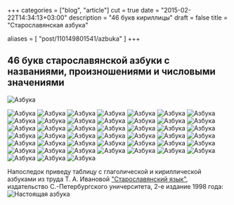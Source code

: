 +++
categories = ["blog", "article"]
cut = true
date = "2015-02-22T14:34:13+03:00"
description = "46 букв кириллицы"
draft = false
title = "Старославянская азбука"

aliases = [
    "post/110149801541/azbuka"
]
+++

## 46 букв старославянской азбуки с названиями, произношениями и числовыми значениями

![Азбука](/posts_data/azbuka/bukva%201.jpg)
<!--more-->
![Азбука](/posts_data/azbuka/bukva%202.jpg)
![Азбука](/posts_data/azbuka/bukva%203.jpg)
![Азбука](/posts_data/azbuka/bukva%204.jpg)
![Азбука](/posts_data/azbuka/bukva%205.jpg)
![Азбука](/posts_data/azbuka/bukva%206.jpg)
![Азбука](/posts_data/azbuka/bukva%207.jpg)
![Азбука](/posts_data/azbuka/bukva%208.jpg)
![Азбука](/posts_data/azbuka/bukva%209.jpg)
![Азбука](/posts_data/azbuka/bukva%2010.jpg)
![Азбука](/posts_data/azbuka/bukva%2011.jpg)
![Азбука](/posts_data/azbuka/bukva%2012.jpg)
![Азбука](/posts_data/azbuka/bukva%2013.jpg)
![Азбука](/posts_data/azbuka/bukva%2014.jpg)
![Азбука](/posts_data/azbuka/bukva%2015.jpg)
![Азбука](/posts_data/azbuka/bukva%2016.jpg)
![Азбука](/posts_data/azbuka/bukva%2017.jpg)
![Азбука](/posts_data/azbuka/bukva%2018.jpg)
![Азбука](/posts_data/azbuka/bukva%2019.jpg)
![Азбука](/posts_data/azbuka/bukva%2020.jpg)
![Азбука](/posts_data/azbuka/bukva%2021.jpg)
![Азбука](/posts_data/azbuka/bukva%2022.jpg)
![Азбука](/posts_data/azbuka/bukva%2023.jpg)
![Азбука](/posts_data/azbuka/bukva%2024.jpg)
![Азбука](/posts_data/azbuka/bukva%2025.jpg)
![Азбука](/posts_data/azbuka/bukva%2026.jpg)
![Азбука](/posts_data/azbuka/bukva%2027.jpg)
![Азбука](/posts_data/azbuka/bukva%2028.jpg)
![Азбука](/posts_data/azbuka/bukva%2029.jpg)
![Азбука](/posts_data/azbuka/bukva%2030.jpg)
![Азбука](/posts_data/azbuka/bukva%2031.jpg)
![Азбука](/posts_data/azbuka/bukva%2032.jpg)
![Азбука](/posts_data/azbuka/bukva%2033.jpg)
![Азбука](/posts_data/azbuka/bukva%2034.jpg)
![Азбука](/posts_data/azbuka/bukva%2035.jpg)
![Азбука](/posts_data/azbuka/bukva%2036.jpg)
![Азбука](/posts_data/azbuka/bukva%2037.jpg)
![Азбука](/posts_data/azbuka/bukva%2038.jpg)
![Азбука](/posts_data/azbuka/bukva%2039.jpg)
![Азбука](/posts_data/azbuka/bukva%2040.jpg)
![Азбука](/posts_data/azbuka/bukva%2041.jpg)
![Азбука](/posts_data/azbuka/bukva%2042.jpg)
![Азбука](/posts_data/azbuka/bukva%2043.jpg)
![Азбука](/posts_data/azbuka/bukva%2044.jpg)
![Азбука](/posts_data/azbuka/bukva%2045.jpg)
![Азбука](/posts_data/azbuka/bukva%2046.jpg)

Напоследок приведу таблицу с глаголической и кириллической азбуками из труда Т. А. Ивановой ["Старославянский язык"](/posts/ivanova), издательство С.-Петербургского уничерситета, 2-е издание 1998 года:
![Настоящая азбука](/posts_data/azbuka_ivanova.png)
